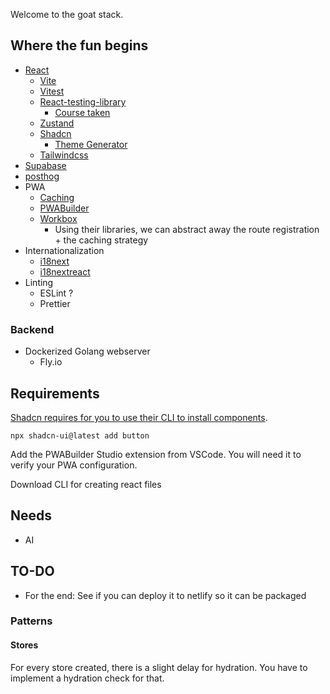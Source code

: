 Welcome to the goat stack.

## Where the fun begins

- [React](https://react.dev/)
  - [Vite](https://vitejs.dev/)
  - [Vitest](https://vitest.dev/)
  - [React-testing-library](https://testing-library.com/docs/react-testing-library/intro/)
    - [Course taken](https://members.codewithmosh.com/courses/complete-react-testing-course/lectures/52312452)
  - [Zustand](https://docs.pmnd.rs/zustand/getting-started/introduction)
  - [Shadcn](https://ui.shadcn.com/docs)
    - [Theme Generator](https://themes.fkaya.dev/)
  - [Tailwindcss](https://tailwindcss.com/docs/installation)
- [Supabase](https://supabase.com/)
- [posthog](https://posthog.com/pricing)
- PWA
  - [Caching](https://developer.chrome.com/docs/workbox/caching-strategies-overview)
  - [PWABuilder](https://www.pwabuilder.com/)
  - [Workbox](https://developer.chrome.com/docs/workbox/modules/workbox-sw)
    - Using their libraries, we can abstract away the route registration + the caching strategy
- Internationalization
  - [i18next](https://react.i18next.com/latest/i18nextprovider)
  - [i18nextreact](https://react.i18next.com/latest/i18nextprovider)
- Linting
  - ESLint ?
  - Prettier

### Backend

- Dockerized Golang webserver
  - Fly.io

## Requirements

[Shadcn requires for you to use their CLI to install components](https://ui.shadcn.com/docs/installation/vite).

`npx shadcn-ui@latest add button`

Add the PWABuilder Studio extension from VSCode. You will need it to verify your PWA configuration.

Download CLI for creating react files

## Needs

- AI

## TO-DO

- For the end: See if you can deploy it to netlify so it can be packaged

### Patterns

#### Stores

For every store created, there is a slight delay for hydration. You have to implement a hydration check for that.

